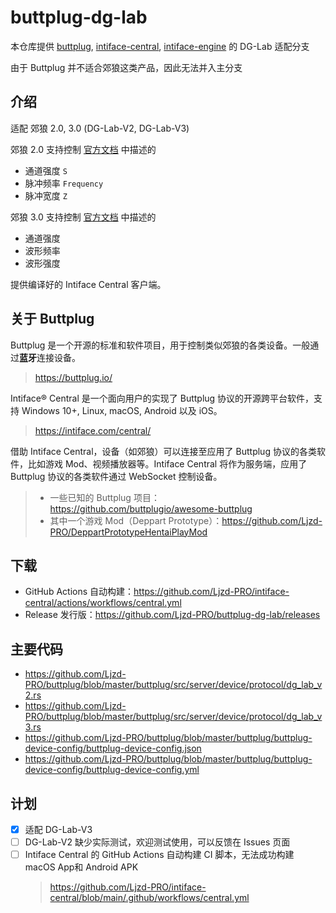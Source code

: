 # buttplug-dg-lab

本仓库提供 [buttplug](https://github.com/buttplugio/buttplug), [intiface-central](https://github.com/intiface/intiface-central), [intiface-engine](https://github.com/intiface/intiface-engine) 的 DG-Lab 适配分支

由于 Buttplug 并不适合郊狼这类产品，因此无法并入主分支

## 介绍

适配 郊狼 2.0, 3.0 (DG-Lab-V2, DG-Lab-V3)

郊狼 2.0 支持控制 [官方文档](https://github.com/DG-LAB-OPENSOURCE/DG-LAB-OPENSOURCE/blob/main/coyote/v2/README_V2.md) 中描述的
- 通道强度 `S`
- 脉冲频率 `Frequency`
- 脉冲宽度 `Z`

郊狼 3.0 支持控制 [官方文档](https://github.com/DG-LAB-OPENSOURCE/DG-LAB-OPENSOURCE/blob/main/coyote/v3/README_V3.md) 中描述的
- 通道强度
- 波形频率
- 波形强度

提供编译好的 Intiface Central 客户端。

## 关于 Buttplug

Buttplug 是一个开源的标准和软件项目，用于控制类似郊狼的各类设备。一般通过**蓝牙**连接设备。
> https://buttplug.io/

Intiface® Central 是一个面向用户的实现了 Buttplug 协议的开源跨平台软件，支持 Windows 10+, Linux, macOS, Android 以及 iOS。
> https://intiface.com/central/

借助 Intiface Central，设备（如郊狼）可以连接至应用了 Buttplug 协议的各类软件，比如游戏 Mod、视频播放器等。Intiface Central 将作为服务端，应用了 Buttplug 协议的各类软件通过 WebSocket 控制设备。
> - 一些已知的 Buttplug 项目：https://github.com/buttplugio/awesome-buttplug 
> - 其中一个游戏 Mod（Deppart Prototype）：https://github.com/Ljzd-PRO/DeppartPrototypeHentaiPlayMod

## 下载

- GitHub Actions 自动构建：https://github.com/Ljzd-PRO/intiface-central/actions/workflows/central.yml
- Release 发行版：https://github.com/Ljzd-PRO/buttplug-dg-lab/releases

## 主要代码

- https://github.com/Ljzd-PRO/buttplug/blob/master/buttplug/src/server/device/protocol/dg_lab_v2.rs
- https://github.com/Ljzd-PRO/buttplug/blob/master/buttplug/src/server/device/protocol/dg_lab_v3.rs
- https://github.com/Ljzd-PRO/buttplug/blob/master/buttplug/buttplug-device-config/buttplug-device-config.json
- https://github.com/Ljzd-PRO/buttplug/blob/master/buttplug/buttplug-device-config/buttplug-device-config.yml

## 计划
- [x] 适配 DG-Lab-V3
- [ ] DG-Lab-V2 缺少实际测试，欢迎测试使用，可以反馈在 Issues 页面
- [ ] Intiface Central 的 GitHub Actions 自动构建 CI 脚本，无法成功构建 macOS App和 Android APK
  > https://github.com/Ljzd-PRO/intiface-central/blob/main/.github/workflows/central.yml

